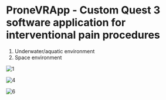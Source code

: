 # ProneVRApp - Custom Quest 3 software application for interventional pain procedures
 1. Underwater/aquatic environment
 2. Space environment
  
 
![1](https://github.com/henrylowgh/ProneVRApp/assets/131828718/1eaaffde-0da1-4ab9-ba0d-9d55fe4a3f26)

![4](https://github.com/henrylowgh/ProneVRApp/assets/131828718/1b203cc9-2e79-4323-9f14-d80df9e02606)

![6](https://github.com/henrylowgh/ProneVRApp/assets/131828718/0071c83a-b3bd-4098-81e7-3a86a34a10d3)
